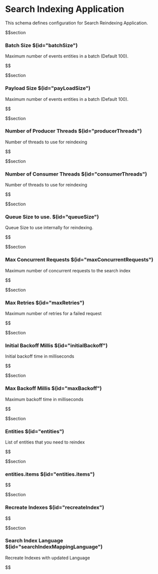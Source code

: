 # Search Indexing Application

This schema defines configuration for Search Reindexing Application.

$$section
### Batch Size $(id="batchSize")

Maximum number of events entities in a batch (Default 100).

$$

$$section
### Payload Size $(id="payLoadSize")

Maximum number of events entities in a batch (Default 100).

$$

$$section
### Number of Producer Threads $(id="producerThreads")

Number of threads to use for reindexing

$$

$$section
### Number of Consumer Threads $(id="consumerThreads")

Number of threads to use for reindexing

$$

$$section
### Queue Size to use. $(id="queueSize")

Queue Size to use internally for reindexing.

$$

$$section
### Max Concurrent Requests $(id="maxConcurrentRequests")

Maximum number of concurrent requests to the search index

$$

$$section
### Max Retries $(id="maxRetries")

Maximum number of retries for a failed request

$$

$$section
### Initial Backoff Millis $(id="initialBackoff")

Initial backoff time in milliseconds

$$

$$section
### Max Backoff Millis $(id="maxBackoff")

Maximum backoff time in milliseconds

$$

$$section
### Entities $(id="entities")

List of entities that you need to reindex

$$

$$section
### entities.items $(id="entities.items")

$$

$$section
### Recreate Indexes $(id="recreateIndex")

$$

$$section
### Search Index Language $(id="searchIndexMappingLanguage")

Recreate Indexes with updated Language

$$